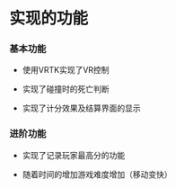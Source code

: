 

# 实现的功能

### 基本功能

- 使用VRTK实现了VR控制

- 实现了碰撞时的死亡判断

- 实现了计分效果及结算界面的显示

### 进阶功能

- 实现了记录玩家最高分的功能

- 随着时间的增加游戏难度增加（移动变快）